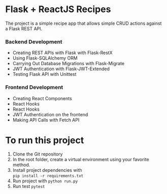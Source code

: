 # Flask + ReactJS Recipes
The project is a simple recipe app that allows simple CRUD actions against a Flask REST API.

### Backend Development
- Creating REST APIs with Flask with Flask-RestX
- Using Flask-SQLAlchemy ORM
- Carrying Out Database Migrations with Flask-Migrate
- JWT Authentication with Flask-JWT-Extended
- Testing Flask API with Unittest

### Frontend Development
- Creating React Components
- React Hooks
- React Hooks
- JWT Authentication on the frontend
- Making API Calls with Fetch API


# To run this project
1. Clone the Git repository
2. In the root folder, create a virtual environment using your favorite method.
3. Install project dependencies with  
``
pip install -r requirements.txt
``
4. Run project with 
``
python run.py
``
5. Run test
``
pytest
``

